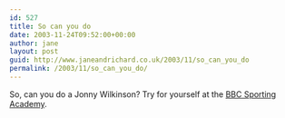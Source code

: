 ```yaml
---
id: 527
title: So can you do
date: 2003-11-24T09:52:00+00:00
author: jane
layout: post
guid: http://www.janeandrichard.co.uk/2003/11/so_can_you_do
permalink: /2003/11/so_can_you_do/
---
```

So, can you do a Jonny Wilkinson? Try for yourself at the [BBC Sporting Academy](http://news.bbc.co.uk/sportacademy/hi/fun/games/newsid_2190000/2190755.stm).